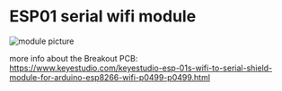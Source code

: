 # ESP01 serial wifi module

![module picture](https://www.keyestudio.com/u_file/1901/products/11/ff587ce89a.jpg)

more info about the Breakout PCB: <https://www.keyestudio.com/keyestudio-esp-01s-wifi-to-serial-shield-module-for-arduino-esp8266-wifi-p0499-p0499.html>
